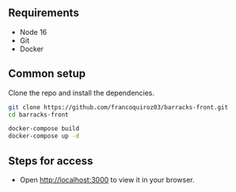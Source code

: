 ## Requirements

* Node 16
* Git
* Docker

## Common setup

Clone the repo and install the dependencies.

```bash
git clone https://github.com/francoquiroz03/barracks-front.git
cd barracks-front
```

```bash
docker-compose build
docker-compose up -d
```

## Steps for access

* Open [http://localhost:3000](http://localhost:3000) to view it in your browser.